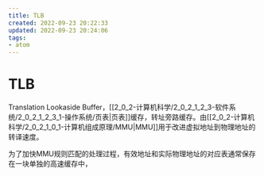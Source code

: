 ```yaml
---
title: TLB
created: 2022-09-23 20:22:33
updated: 2022-09-23 20:24:06
tags: 
- atom
---
```


# TLB

Translation Lookaside Buffer，[[2_0_2-计算机科学/2_0_2_1_2_3-软件系统/2_0_2_1_2_3_1-操作系统/页表|页表]]缓存，转址旁路缓存。由[[2_0_2-计算机科学/2_0_2_1_0_1-计算机组成原理/MMU|MMU]]用于改进虚拟地址到物理地址的转译速度。

为了加快MMU规则匹配的处理过程，有效地址和实际物理地址的对应表通常保存在一块单独的高速缓存中，
